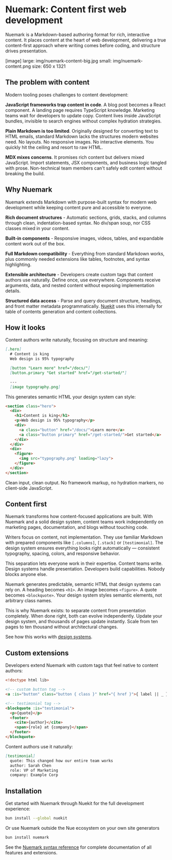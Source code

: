 
# **Nuemark:** Content first web development
Nuemark is a Markdown-based authoring format for rich, interactive content. It places content at the heart of web development, delivering a true content-first approach where writing comes before coding, and structure drives presentation.

[image]
  large: img/nuemark-content-big.jpg
  small: img/nuemark-content.png
  size: 650 x 1321


## The problem with content
Modern tooling poses challenges to content development:

**JavaScript frameworks trap content in code**. A blog post becomes a React component. A landing page requires TypeScript knowledge. Marketing teams wait for developers to update copy. Content lives inside JavaScript bundles, invisible to search engines without complex hydration strategies.

**Plain Markdown is too limited**. Originally designed for converting text to HTML emails, standard Markdown lacks the structures modern websites need. No layouts. No responsive images. No interactive elements. You quickly hit the ceiling and resort to raw HTML.

**MDX mixes concerns**. It promises rich content but delivers mixed JavaScript. Import statements, JSX components, and business logic tangled with prose. Non-technical team members can't safely edit content without breaking the build.


## Why Nuemark
Nuemark extends Markdown with purpose-built syntax for modern web development while keeping content pure and accessible to everyone.

**Rich document structures** - Automatic sections, grids, stacks, and columns through clean, indentation-based syntax. No div/span soup, nor CSS classes mixed in your content.

**Built-in components** - Responsive images, videos, tables, and expandable content work out of the box.

**Full Markdown compatibility** - Everything from standard Markdown works, plus commonly needed extensions like tables, footnotes, and syntax highlighting.

**Extensible architecture** - Developers create custom tags that content authors use naturally. Define once, use everywhere. Components receive arguments, data, and nested content without exposing implementation details.

**Structured data access** - Parse and query document structure, headings, and front matter metadata programmatically. [Nuekit](nuekit) uses this internally for table of contents generation and content collections.


## How it looks
Content authors write naturally, focusing on structure and meaning:

```md
[.hero]
  # Content is king
  Web design is 95% typography

  [button "Learn more" href="/docs/"]
  [button.primary "Get started" href="/get-started/"]

  ---
  [image typography.png]
```

This generates semantic HTML your design system can style:

```html
<section class="hero">
  <div>
    <h1>Content is king</h1>
    <p>Web design is 95% typography</p>
    <div>
      <a class="button" href="/docs/">Learn more</a>
      <a class="button primary" href="/get-started/">Get started</a>
    </div>
  </div>
  <div>
    <figure>
      <img src="typography.png" loading="lazy">
    </figure>
  </div>
</section>
```

Clean input, clean output. No framework markup, no hydration markers, no client-side JavaScript.


## Content first
Nuemark transforms how content-focused applications are built. With Nuemark and a solid design system, content teams work independently on marketing pages, documentation, and blogs without touching code.

Writers focus on content, not implementation. They use familiar Markdown with prepared components like `[.columns]`, `[.stack]` or `[testimonial]`. The design system ensures everything looks right automatically — consistent typography, spacing, colors, and responsive behavior.

This separation lets everyone work in their expertise. Content teams write. Design systems handle presentation. Developers build capabilities. Nobody blocks anyone else.

Nuemark generates predictable, semantic HTML that design systems can rely on. A heading becomes `<h1>`. An image becomes `<figure>`. A quote becomes `<blockquote>`. Your design system styles semantic elements, not arbitrary class names.

This is why Nuemark exists: to separate content from presentation completely. When done right, both can evolve independently. Update your design system, and thousands of pages update instantly. Scale from ten pages to ten thousand without architectural changes.

See how this works with [design systems](/docs/design-systems).


## Custom extensions
Developers extend Nuemark with custom tags that feel native to content authors:

```html
<!doctype html lib>

<!-- custom button tag -->
<a :is="button" class="button { class }" href="{ href }">{ label || _ }</a>

<!-- testimonial tag -->
<blockquote :is="testimonial">
  <p>{quote}</p>
  <footer>
    <cite>{author}</cite>
    <span>{role} at {company}</span>
  </footer>
</blockquote>
```

Content authors use it naturally:

```md
[testimonial]
  quote: This changed how our entire team works
  author: Sarah Chen
  role: VP of Marketing
  company: Example Corp
```


## Installation
Get started with Nuemark through Nuekit for the full development experience:

```bash
bun install --global nuekit
```

Or use Nuemark outside the Nue ecosystem on your own site generators

```bash
bun install nuemark
```

See the [Nuemark syntax reference](/docs/nuemark-syntax) for complete documentation of all features and extensions.


